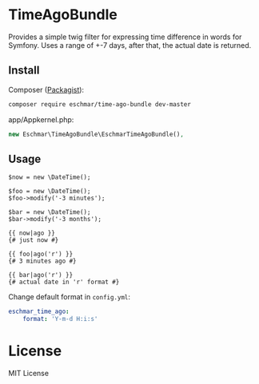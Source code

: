 # TimeAgoBundle
Provides a simple twig filter for expressing time difference in words for Symfony. 
Uses a range of +-7 days, after that, the actual date is returned.

## Install
Composer (<a href="https://packagist.org/packages/eschmar/time-ago-bundle" target="_blank">Packagist</a>):
```sh
composer require eschmar/time-ago-bundle dev-master
```

app/Appkernel.php:
```php
new Eschmar\TimeAgoBundle\EschmarTimeAgoBundle(),
```

## Usage
```
$now = new \DateTime();

$foo = new \DateTime();
$foo->modify('-3 minutes');

$bar = new \DateTime();
$bar->modify('-3 months');
```

```twig
{{ now|ago }}
{# just now #}

{{ foo|ago('r') }}
{# 3 minutes ago #}

{{ bar|ago('r') }}
{# actual date in 'r' format #}
```

Change default format in `config.yml`:

```yml
eschmar_time_ago:
    format: 'Y-m-d H:i:s'
```

# License
MIT License